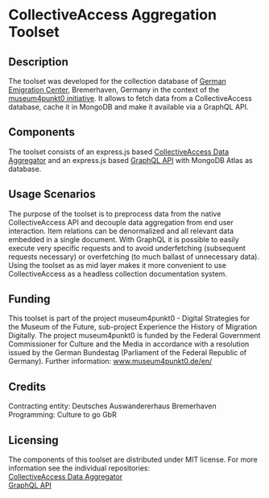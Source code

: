 # CollectiveAccess Aggregation Toolset

## Description

The toolset was developed for the collection database of [German Emigration Center](https://dah-bremerhaven.de/english/), Bremerhaven, Germany in the context of the [museum4punkt0 initiative](https://www.museum4punkt0.de/en/). It allows to fetch data from a CollectiveAccess database, cache it in MongoDB and make it available via a GraphQL API.


## Components

The toolset consists of an express.js based [CollectiveAccess Data Aggregator](https://github.com/museum4punkt0/CollectiveAccess-Aggregation-Toolset/tree/main/ca-aggregator) and an express.js based [GraphQL API](https://github.com/museum4punkt0/CollectiveAccess-Aggregation-Toolset/tree/main/ca-monogdb-api) with MongoDB Atlas as database.

## Usage Scenarios

The purpose of the toolset is to preprocess data from the native CollectiveAccess API and decouple data aggregation from end user interaction. Item relations can be denormalized and all relevant data embedded in a single document. With GraphQL it is possible to easily execute very specific requests and to avoid underfetching (subsequent requests necessary) or overfetching (to much ballast of unnecessary data). Using the toolset as as mid layer makes it more convenient to use CollectiveAccess as a headless collection documentation system.

## Funding

This toolset is part of the project museum4punkt0 - Digital Strategies for the Museum of the Future, sub-project Experience the History of Migration Digitally. The project museum4punkt0 is funded by the Federal Government Commissioner for Culture and the Media in accordance with a resolution issued by the German Bundestag (Parliament of the Federal Republic of Germany). Further information: www.museum4punkt0.de/en/

## Credits

Contracting entity: Deutsches Auswandererhaus Bremerhaven </br>
Programming: Culture to go GbR

## Licensing
The components of this toolset are distributed under MIT license. For more information see the individual repositories:</br>
[CollectiveAccess Data Aggregator](https://github.com/museum4punkt0/CollectiveAccess-Aggregation-Toolset/tree/main/ca-aggregator)</br>
[GraphQL API](https://github.com/museum4punkt0/CollectiveAccess-Aggregation-Toolset/tree/main/ca-monogdb-api)
